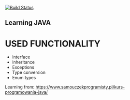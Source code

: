 [![Build Status](https://travis-ci.org/majkel84/Learning_Java_SP.svg?branch=master)](https://travis-ci.org/majkel84/Learning_Java_SP)

## Learning JAVA

# USED FUNCTIONALITY
* Interface
* Inheritance
* Exceptions
* Type conversion
* Enum types

Learning from: https://www.samouczekprogramisty.pl/kurs-programowania-java/
